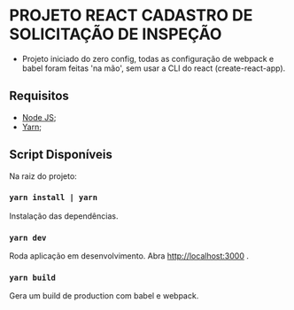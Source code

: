 # PROJETO REACT CADASTRO DE SOLICITAÇÃO DE INSPEÇÃO

- Projeto iniciado do zero config, todas as configuração de webpack e babel foram feitas 'na mão', sem usar a CLI do react (create-react-app).

## Requisitos

- [Node JS](https://nodejs.org/en/download/);
- [Yarn](https://classic.yarnpkg.com/en/docs/install/#debian-stable);

## Script Disponíveis

Na raiz do projeto:

### `yarn install | yarn`

Instalação das dependências.

### `yarn dev`

Roda aplicação em desenvolvimento.
Abra [http://localhost:3000](http://localhost:3000) .

### `yarn build`

Gera um build de production com babel e webpack.
